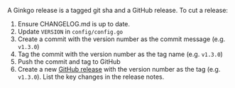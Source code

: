 A Ginkgo release is a tagged git sha and a GitHub release.  To cut a release:

1. Ensure CHANGELOG.md is up to date.
1. Update `VERSION` in `config/config.go`
1. Create a commit with the version number as the commit message (e.g. `v1.3.0`)
1. Tag the commit with the version number as the tag name (e.g. `v1.3.0`)
1. Push the commit and tag to GitHub
1. Create a new [GitHub release](https://help.github.com/articles/creating-releases/) with the version number as the tag  (e.g. `v1.3.0`).  List the key changes in the release notes.
